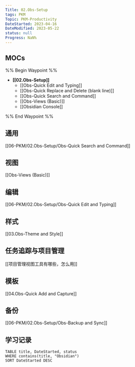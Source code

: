 ```yaml
---
Title: 02.Obs-Setup
tags: PKM
Topic: PKM-Productivity
DateStarted: 2023-04-16
DateModified: 2023-05-22
status: null
Progress: NaN%
---
```

## MOCs
%% Begin Waypoint %%
- **[[02.Obs-Setup]]**
	- [[Obs-Quick Edit and Typing]]
	- [[Obs-Quick Replace and Delete (blank line)]]
	- [[Obs-Quick Search and Command]]
	- [[Obs-Views (Basic)]]
	- [[Obsidian Console]]

%% End Waypoint %%
## 通用

[[06-PKM/02.Obs-Setup/Obs-Quick Search and Command]]

## 视图

[[Obs-Views (Basic)]]

## 编辑

[[06-PKM/02.Obs-Setup/Obs-Quick Edit and Typing]]

## 样式

[[03.Obs-Theme and Style]]

## 任务追踪与项目管理

[[项目管理视图工具有哪些，怎么用]]

## 模板

[[04.Obs-Quick Add and Capture]]

## 备份

[[06-PKM/02.Obs-Setup/Obs-Backup and Sync]]

## 学习记录

```dataview
TABLE title, DateStarted, status
WHERE contains(title, "Obsidian")
SORT DateStarted DESC
```
